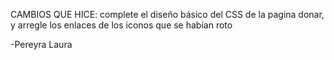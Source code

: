 CAMBIOS QUE HICE:
complete el diseño básico del CSS de la pagina donar, y arregle los enlaces de los iconos que se habían roto

-Pereyra Laura
